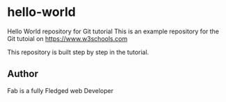 # hello-world
Hello World repository for Git tutorial
This is an example repository for the Git tutoial on https://www.w3schools.com

This repository is built step by step in the tutorial.
## Author
Fab is a fully Fledged web Developer